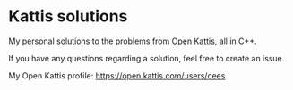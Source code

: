 # Kattis solutions
My personal solutions to the problems from [Open Kattis](https://open.kattis.com/), all in C++.

If you have any questions regarding a solution, feel free to create an issue.


My Open Kattis profile: https://open.kattis.com/users/cees.
